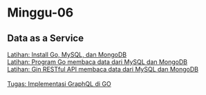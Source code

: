 # Minggu-06
## Data as a Service

[Latihan: Install Go, MySQL, dan MongoDB](latihan-instalasi.md)<br>
[Latihan: Program Go membaca data dari MySQL dan MongoDB](latihan-program-go.md)<br>
[Latihan: Gin RESTful API membaca data dari MySQL dan MongoDB](latihan-restfulapi.md)<br><br>
[Tugas: Implementasi GraphQL di GO](tugas.md)<br>
